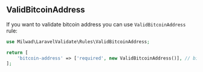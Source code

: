 ## ValidBitcoinAddress

If you want to validate bitcoin address you can use `ValidBitcoinAddress` rule: 

```php
use Milwad\LaravelValidate\Rules\ValidBitcoinAddress;

return [
    'bitcoin-address' => ['required', new ValidBitcoinAddress()], // bitcoin-address => 1KFHE7w8BhaENAswwryaoccDb6qcT6DbYY
];
```
